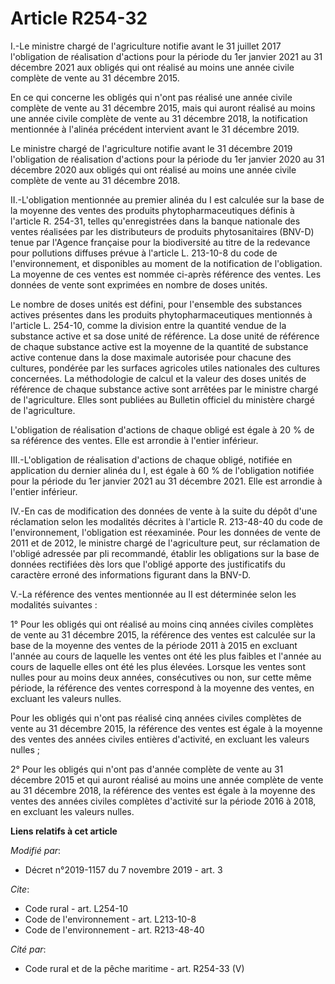 # Article R254-32

I.-Le ministre chargé de l'agriculture notifie avant le 31 juillet 2017 l'obligation de réalisation d'actions pour la période
du 1er janvier 2021 au 31 décembre 2021 aux obligés qui ont réalisé au moins une année civile complète de vente au 31
décembre 2015. 

En ce qui concerne les obligés qui n'ont pas réalisé une année civile complète de vente au 31 décembre 2015, mais qui auront
réalisé au moins une année civile complète de vente au 31 décembre 2018, la notification mentionnée à l'alinéa précédent
intervient avant le 31 décembre 2019. 

Le ministre chargé de l'agriculture notifie avant le 31 décembre 2019 l'obligation de réalisation d'actions pour la période
du 1er janvier 2020 au 31 décembre 2020 aux obligés qui ont réalisé au moins une année civile complète de vente au 31
décembre 2018. 

II.-L'obligation mentionnée au premier alinéa du I est calculée sur la base de la moyenne des ventes des produits
phytopharmaceutiques définis à l'article R. 254-31, telles qu'enregistrées dans la banque nationale des ventes réalisées par
les distributeurs de produits phytosanitaires (BNV-D) tenue par l'Agence française pour la biodiversité au titre de la
redevance pour pollutions diffuses prévue à l'article L. 213-10-8 du code de l'environnement, et disponibles au moment de la
notification de l'obligation. La moyenne de ces ventes est nommée ci-après référence des ventes. Les données de vente sont
exprimées en nombre de doses unités. 

Le nombre de doses unités est défini, pour l'ensemble des substances actives présentes dans les produits phytopharmaceutiques
mentionnés à l'article L. 254-10, comme la division entre la quantité vendue de la substance active et sa dose unité de
référence. La dose unité de référence de chaque substance active est la moyenne de la quantité de substance active contenue
dans la dose maximale autorisée pour chacune des cultures, pondérée par les surfaces agricoles utiles nationales des cultures
concernées. La méthodologie de calcul et la valeur des doses unités de référence de chaque substance active sont arrêtées par
le ministre chargé de l'agriculture. Elles sont publiées au Bulletin officiel du ministère chargé de l'agriculture. 

L'obligation de réalisation d'actions de chaque obligé est égale à 20 % de sa référence des ventes. Elle est arrondie à
l'entier inférieur. 

III.-L'obligation de réalisation d'actions de chaque obligé, notifiée en application du dernier alinéa du I, est égale à 60 %
de l'obligation notifiée pour la période du 1er janvier 2021 au 31 décembre 2021. Elle est arrondie à l'entier inférieur. 

IV.-En cas de modification des données de vente à la suite du dépôt d'une réclamation selon les modalités décrites à
l'article R. 213-48-40 du code de l'environnement, l'obligation est réexaminée. Pour les données de vente de 2011 et de 2012,
le ministre chargé de l'agriculture peut, sur réclamation de l'obligé adressée par pli recommandé, établir les obligations
sur la base de données rectifiées dès lors que l'obligé apporte des justificatifs du caractère erroné des informations
figurant dans la BNV-D. 

V.-La référence des ventes mentionnée au II est déterminée selon les modalités suivantes : 

1° Pour les obligés qui ont réalisé au moins cinq années civiles complètes de vente au 31 décembre 2015, la référence des
ventes est calculée sur la base de la moyenne des ventes de la période 2011 à 2015 en excluant l'année au cours de laquelle
les ventes ont été les plus faibles et l'année au cours de laquelle elles ont été les plus élevées. Lorsque les ventes sont
nulles pour au moins deux années, consécutives ou non, sur cette même période, la référence des ventes correspond à la
moyenne des ventes, en excluant les valeurs nulles. 

Pour les obligés qui n'ont pas réalisé cinq années civiles complètes de vente au 31 décembre 2015, la référence des ventes
est égale à la moyenne des ventes des années civiles entières d'activité, en excluant les valeurs nulles ; 

2° Pour les obligés qui n'ont pas d'année complète de vente au 31 décembre 2015 et qui auront réalisé au moins une année
complète de vente au 31 décembre 2018, la référence des ventes est égale à la moyenne des ventes des années civiles complètes
d'activité sur la période 2016 à 2018, en excluant les valeurs nulles.

**Liens relatifs à cet article**

_Modifié par_:

  - Décret n°2019-1157 du 7 novembre 2019 - art. 3

_Cite_:

  - Code rural - art. L254-10
  - Code de l'environnement - art. L213-10-8
  - Code de l'environnement - art. R213-48-40

_Cité par_:

  - Code rural et de la pêche maritime - art. R254-33 (V)
